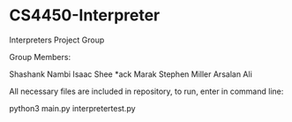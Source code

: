 # CS4450-Interpreter
Interpreters Project Group

Group Members:

Shashank Nambi
Isaac Shee
*ack Marak
Stephen Miller
Arsalan Ali

All necessary files are included in repository, to run, enter in command line:

python3 main.py interpretertest.py
